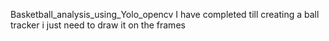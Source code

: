 Basketball_analysis_using_Yolo_opencv 
I have completed till creating a ball tracker i just need to draw it on the frames
